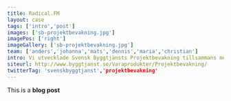 ```yaml
---
title: Radical.FM
layout: case
tags: ['intro','post']
images: ['sb-projektbevakning.jpg']
imagePos: ['right']
imageGallery: ['sb-projektbevakning.jpg']
team: ['anders','johanna','mats','dennis','maria','christian']
intro: Vi utvecklade Svensk Byggtjänsts Projektbevakning tillsammans med byråpartnern Britny.
siteurl: http://www.byggtjanst.se/Varaprodukter/Projektbevakning/
twitterTag: 'svenskbyggtjanst','projektbevakning'
---
```


This is a **blog post**

